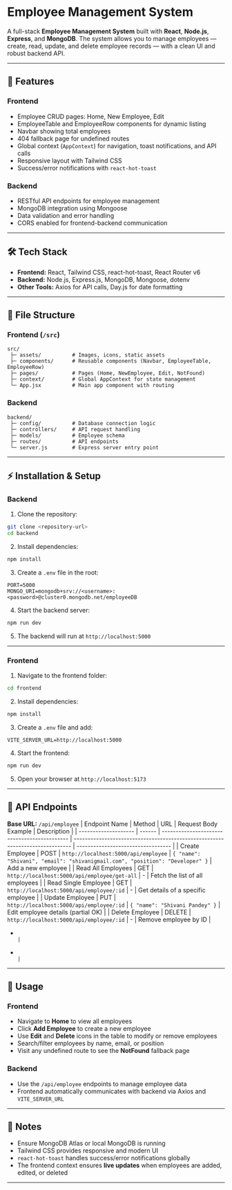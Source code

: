 # Employee Management System

A full-stack **Employee Management System** built with **React**, **Node.js**, **Express**, and **MongoDB**.
The system allows you to manage employees — create, read, update, and delete employee records — with a clean UI and robust backend API.

---

## 🌟 Features

### Frontend

* Employee CRUD pages: Home, New Employee, Edit
* EmployeeTable and EmployeeRow components for dynamic listing
* Navbar showing total employees
* 404 fallback page for undefined routes
* Global context (`AppContext`) for navigation, toast notifications, and API calls
* Responsive layout with Tailwind CSS
* Success/error notifications with `react-hot-toast`

### Backend

* RESTful API endpoints for employee management
* MongoDB integration using Mongoose
* Data validation and error handling
* CORS enabled for frontend-backend communication

---

## 🛠 Tech Stack

* **Frontend:** React, Tailwind CSS, react-hot-toast, React Router v6
* **Backend:** Node.js, Express.js, MongoDB, Mongoose, dotenv
* **Other Tools:** Axios for API calls, Day.js for date formatting

---

## 📁 File Structure

### Frontend (`/src`)

```
src/
 ├─ assets/          # Images, icons, static assets
 ├─ components/      # Reusable components (Navbar, EmployeeTable, EmployeeRow)
 ├─ pages/           # Pages (Home, NewEmployee, Edit, NotFound)
 ├─ context/         # Global AppContext for state management
 └─ App.jsx          # Main app component with routing
```

### Backend

```
backend/
 ├─ config/          # Database connection logic
 ├─ controllers/     # API request handling
 ├─ models/          # Employee schema
 ├─ routes/          # API endpoints
 └─ server.js        # Express server entry point
```

---

## ⚡ Installation & Setup

### Backend

1. Clone the repository:

```bash
git clone <repository-url>
cd backend
```

2. Install dependencies:

```bash
npm install
```

3. Create a `.env` file in the root:

```
PORT=5000
MONGO_URI=mongodb+srv://<username>:<password>@cluster0.mongodb.net/employeeDB
```

4. Start the backend server:

```bash
npm run dev
```

5. The backend will run at `http://localhost:5000`

---

### Frontend

1. Navigate to the frontend folder:

```bash
cd frontend
```

2. Install dependencies:

```bash
npm install
```

3. Create a `.env` file and add:

```
VITE_SERVER_URL=http://localhost:5000
```

4. Start the frontend:

```bash
npm run dev
```

5. Open your browser at `http://localhost:5173`

---

## 🔗 API Endpoints

**Base URL:** `/api/employee`
| Endpoint Name        | Method | URL                                          | Request Body Example                                                          | Description                        |
| -------------------- | ------ | -------------------------------------------- | ----------------------------------------------------------------------------- | ---------------------------------- |
| Create Employee      | POST   | `http://localhost:5000/api/employee`         | `{ "name": "Shivani", "email": "shivanigmail.com", "position": "Developer" }` | Add a new employee                 |
| Read All Employees   | GET    | `http://localhost:5000/api/employee/get-all` | -                                                                             | Fetch the list of all employees    |
| Read Single Employee | GET    | `http://localhost:5000/api/employee/:id`     | -                                                                             | Get details of a specific employee |
| Update Employee      | PUT    | `http://localhost:5000/api/employee/:id`     | `{ "name": "Shivani Pandey" }`                                                | Edit employee details (partial OK) |
| Delete Employee      | DELETE | `http://localhost:5000/api/employee/:id`     | -                                                                             | Remove employee by ID              |
-                                                                          |
-                                                                            |

---

## 🚀 Usage

### Frontend

* Navigate to **Home** to view all employees
* Click **Add Employee** to create a new employee
* Use **Edit** and **Delete** icons in the table to modify or remove employees
* Search/filter employees by name, email, or position
* Visit any undefined route to see the **NotFound** fallback page

### Backend

* Use the `/api/employee` endpoints to manage employee data
* Frontend automatically communicates with backend via Axios and `VITE_SERVER_URL`

---

## 📝 Notes

* Ensure MongoDB Atlas or local MongoDB is running
* Tailwind CSS provides responsive and modern UI
* `react-hot-toast` handles success/error notifications globally
* The frontend context ensures **live updates** when employees are added, edited, or deleted

---

